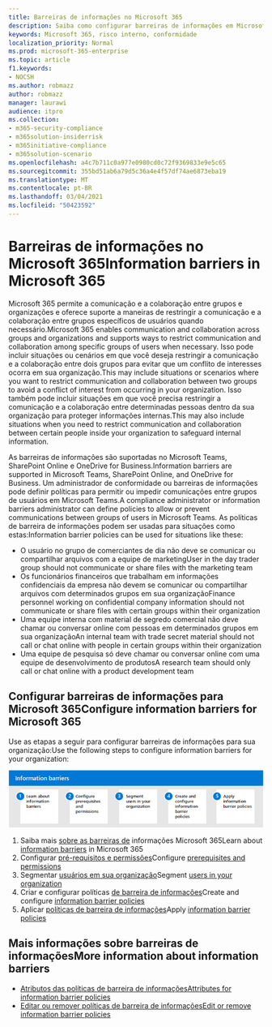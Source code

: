 ```yaml
---
title: Barreiras de informações no Microsoft 365
description: Saiba como configurar barreiras de informações em Microsoft 365.
keywords: Microsoft 365, risco interno, conformidade
localization_priority: Normal
ms.prod: microsoft-365-enterprise
ms.topic: article
f1.keywords:
- NOCSH
ms.author: robmazz
author: robmazz
manager: laurawi
audience: itpro
ms.collection:
- m365-security-compliance
- m365solution-insiderrisk
- m365initiative-compliance
- m365solution-scenario
ms.openlocfilehash: a4c7b711c0a977e0980cd0c72f9369833e9e5c65
ms.sourcegitcommit: 355bd51ab6a79d5c36a4e4f57df74ae6873eba19
ms.translationtype: MT
ms.contentlocale: pt-BR
ms.lasthandoff: 03/04/2021
ms.locfileid: "50423592"
---
```

# <a name="information-barriers-in-microsoft-365"></a><span data-ttu-id="7d276-104">Barreiras de informações no Microsoft 365</span><span class="sxs-lookup"><span data-stu-id="7d276-104">Information barriers in Microsoft 365</span></span>

<span data-ttu-id="7d276-105">Microsoft 365 permite a comunicação e a colaboração entre grupos e organizações e oferece suporte a maneiras de restringir a comunicação e a colaboração entre grupos específicos de usuários quando necessário.</span><span class="sxs-lookup"><span data-stu-id="7d276-105">Microsoft 365 enables communication and collaboration across groups and organizations and supports ways to restrict communication and collaboration among specific groups of users when necessary.</span></span> <span data-ttu-id="7d276-106">Isso pode incluir situações ou cenários em que você deseja restringir a comunicação e a colaboração entre dois grupos para evitar que um conflito de interesses ocorra em sua organização.</span><span class="sxs-lookup"><span data-stu-id="7d276-106">This may include situations or scenarios where you want to restrict communication and collaboration between two groups to avoid a conflict of interest from occurring in your organization.</span></span> <span data-ttu-id="7d276-107">Isso também pode incluir situações em que você precisa restringir a comunicação e a colaboração entre determinadas pessoas dentro da sua organização para proteger informações internas.</span><span class="sxs-lookup"><span data-stu-id="7d276-107">This may also include situations when you need to restrict communication and collaboration between certain people inside your organization to safeguard internal information.</span></span>

<span data-ttu-id="7d276-108">As barreiras de informações são suportadas no Microsoft Teams, SharePoint Online e OneDrive for Business.</span><span class="sxs-lookup"><span data-stu-id="7d276-108">Information barriers are supported in Microsoft Teams, SharePoint Online, and OneDrive for Business.</span></span> <span data-ttu-id="7d276-109">Um administrador de conformidade ou barreiras de informações pode definir políticas para permitir ou impedir comunicações entre grupos de usuários em Microsoft Teams.</span><span class="sxs-lookup"><span data-stu-id="7d276-109">A compliance administrator or information barriers administrator can define policies to allow or prevent communications between groups of users in Microsoft Teams.</span></span> <span data-ttu-id="7d276-110">As políticas de barreira de informações podem ser usadas para situações como estas:</span><span class="sxs-lookup"><span data-stu-id="7d276-110">Information barrier policies can be used for situations like these:</span></span>

- <span data-ttu-id="7d276-111">O usuário no grupo de comerciantes de dia não deve se comunicar ou compartilhar arquivos com a equipe de marketing</span><span class="sxs-lookup"><span data-stu-id="7d276-111">User in the day trader group should not communicate or share files with the marketing team</span></span>
- <span data-ttu-id="7d276-112">Os funcionários financeiros que trabalham em informações confidenciais da empresa não devem se comunicar ou compartilhar arquivos com determinados grupos em sua organização</span><span class="sxs-lookup"><span data-stu-id="7d276-112">Finance personnel working on confidential company information should not communicate or share files with certain groups within their organization</span></span>
- <span data-ttu-id="7d276-113">Uma equipe interna com material de segredo comercial não deve chamar ou conversar online com pessoas em determinados grupos em sua organização</span><span class="sxs-lookup"><span data-stu-id="7d276-113">An internal team with trade secret material should not call or chat online with people in certain groups within their organization</span></span>
- <span data-ttu-id="7d276-114">Uma equipe de pesquisa só deve chamar ou conversar online com uma equipe de desenvolvimento de produtos</span><span class="sxs-lookup"><span data-stu-id="7d276-114">A research team should only call or chat online with a product development team</span></span>

## <a name="configure-information-barriers-for-microsoft-365"></a><span data-ttu-id="7d276-115">Configurar barreiras de informações para Microsoft 365</span><span class="sxs-lookup"><span data-stu-id="7d276-115">Configure information barriers for Microsoft 365</span></span>

<span data-ttu-id="7d276-116">Use as etapas a seguir para configurar barreiras de informações para sua organização:</span><span class="sxs-lookup"><span data-stu-id="7d276-116">Use the following steps to configure information barriers for your organization:</span></span>

![Etapas de barreiras de informações da solução de risco insider](../media/ir-solution-ib-steps.png)

1. <span data-ttu-id="7d276-118">Saiba mais [sobre as barreiras de](information-barriers.md) informações Microsoft 365</span><span class="sxs-lookup"><span data-stu-id="7d276-118">Learn about [information barriers](information-barriers.md) in Microsoft 365</span></span>
2. <span data-ttu-id="7d276-119">Configurar [pré-requisitos e permissões](information-barriers-policies.md#prerequisites)</span><span class="sxs-lookup"><span data-stu-id="7d276-119">Configure [prerequisites and permissions](information-barriers-policies.md#prerequisites)</span></span>
3. <span data-ttu-id="7d276-120">Segmentar [usuários em sua organização](information-barriers-policies.md#part-1-segment-users)</span><span class="sxs-lookup"><span data-stu-id="7d276-120">Segment [users in your organization](information-barriers-policies.md#part-1-segment-users)</span></span>
4. <span data-ttu-id="7d276-121">Criar e configurar políticas [de barreira de informações](information-barriers-policies.md#part-2-define-information-barrier-policies)</span><span class="sxs-lookup"><span data-stu-id="7d276-121">Create and configure [information barrier policies](information-barriers-policies.md#part-2-define-information-barrier-policies)</span></span>
5. <span data-ttu-id="7d276-122">Aplicar [políticas de barreira de informações](information-barriers-policies.md#part-3-apply-information-barrier-policies)</span><span class="sxs-lookup"><span data-stu-id="7d276-122">Apply [information barrier policies](information-barriers-policies.md#part-3-apply-information-barrier-policies)</span></span>

## <a name="more-information-about-information-barriers"></a><span data-ttu-id="7d276-123">Mais informações sobre barreiras de informações</span><span class="sxs-lookup"><span data-stu-id="7d276-123">More information about information barriers</span></span>

- [<span data-ttu-id="7d276-124">Atributos das políticas de barreira de informações</span><span class="sxs-lookup"><span data-stu-id="7d276-124">Attributes for information barrier policies</span></span>](information-barriers-attributes.md)
- [<span data-ttu-id="7d276-125">Editar ou remover políticas de barreira de informações</span><span class="sxs-lookup"><span data-stu-id="7d276-125">Edit or remove information barrier policies</span></span>](information-barriers-edit-segments-policies.md)